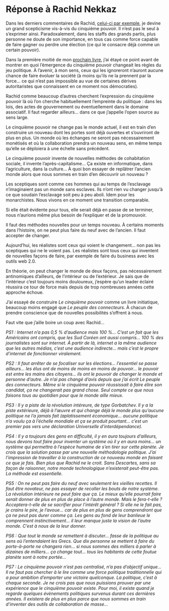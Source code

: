 # Réponse à Rachid Nekkaz

Dans les derniers commentaires de Rachid, [celui-ci par exemple](https://tcrouzet.com/2006/12/24/chronologie-du-cinquieme-pouvoir/#comment-5819), je devine un grand scepticisme vis-à-vis du cinquième pouvoir. Il n’est pas le seul à s’exprimer ainsi. Paradoxalement, dans les staffs des grands partis, plus personne ne doute de son importance, en tous cas comme force capable de faire gagner ou perdre une élection (ce qui le consacre déjà comme un certain pouvoir).

Dans la première moitié de mon [prochain livre](https://tcrouzet.com/le-cinquieme-pouvoir/), j’ai étayé ce point avant de montrer en quoi l’émergence du cinquième pouvoir changeait les règles du jeu politique. À l’avenir, à mon sens, ceux qui les ignoreront n’auront aucune chance de faire évoluer la société (à moins qu’ils ne la prennent par la force… ce qui n’est pas impossible au vue de certaines dérives autoritaristes que connaissent en ce moment nos démocraties).

Rachid comme beaucoup d’autres cherchent l’expression du cinquième pouvoir là où l’on cherche habituellement l’empreinte du politique : dans les lois, des actes de gouvernement ou éventuellement dans le domaine associatif. Il faut regarder ailleurs… dans ce que j’appelle l’open source au sens large.

Le cinquième pouvoir ne change pas le monde actuel, il est en train d’en construire un nouveau dont les portes sont déjà ouvertes et s’ouvriront de plus en plus. Un monde où les échanges ne seront pas nécessairement monétisés et où la collaboration prendra un nouveau sens, en même temps qu’elle se déploiera à une échelle sans précédent.

Le cinquième pouvoir invente de nouvelles méthodes de cohabitation sociale, il invente l’après-capitalisme… Ça existe en informatique, dans l’agriculture, dans la culture… À quoi bon essayer de replâtrer l’ancien monde alors que nous sommes en train d’en découvrir un nouveau ?

Les sceptiques sont comme ces hommes qui au temps de l’esclavage n’imaginaient pas un monde sans esclaves. Ils n’ont rien vu changer jusqu’à ce que soudain l’esclavage soit peu à peu aboli. Idem pour les monarchistes. Nous vivons en ce moment une transition comparable.

Si elle était évidente pour tous, elle serait déjà en passe de se terminer, nous n’aurions même plus besoin de l’expliquer et de la promouvoir.

Il faut des méthodes nouvelles pour un temps nouveau. À certains moments dans l’histoire, on ne peut plus faire du neuf avec de l’ancien. Il faut accepter de changer.

Aujourd’hui, les réalistes sont ceux qui voient le changement… non pas les sceptiques qui ne le voient pas. Les réalistes sont tous ceux qui inventent de nouvelles façons de faire, par exemple de faire du business avec les outils web 2.0.

En théorie, on peut changer le monde de deux façons, pas nécessairement antinomiques d’ailleurs, de l’intérieur ou de l’extérieur. Je sais que de l’intérieur c’est toujours moins douloureux, j’espère qu’un leader éclairé réussira ce tour de force mais depuis de trop nombreuses années cette approche échoue.

J’ai essayé de construire *Le cinquième pouvoir* comme un livre initiatique, beaucoup moins engagé que *Le peuple des connecteurs*. À chacun de prendre conscience que de nouvelles possibilités s’offrent à nous.

Faut vite que j’aille boire un coup avec Rachid…

*PS1 : Internet n’a pas 0,5 % d’audience mais 100 %… C’est un fait que les Américains ont compris, que les Sud Coréen ont aussi compris… 100 % des journalistes sont sur internet. À partir de là, internet a la même audience que les autres médias, c’est une audience indirecte… mais c’est le propre d’internet de fonctionner viralement.*

*PS2 : Il faut arrêter de se focaliser sur les élections… l’essentiel se passe ailleurs… les élus ont de moins de moins en moins de pouvoir… le pouvoir est entre les mains des citoyens… ils ont le pouvoir de changer le monde et personne d’autre. Je n’ai pas changé d’avis depuis que j’ai écrit Le peuple des connecteurs. Même si le cinquième pouvoir réussissait à faire élire son candidat, ça ne changerait pas grand chose. Seul compte ce que nous faisons tous au quotidien pour que le monde aille mieux.*

*PS3 : Il y a piste de la révolution intéreure, de type Gorbatchev. Il y a la piste extérieure, déjà à l’œuvre et qui change déjà le monde plus qu’aucune politique ne l’a jamais fait (aplatissement économique… aucune politique n’a voulu ça à l’échelle mondiale et ça se produit pourtant… c’est un premier pas vers une déclaration Universelle d’interdépendance).*

*PS4 : Il y a toujours des gens en difficulté, il y en aura toujours d’ailleurs, nous devons tout faire pour inventer un système où il y en aura moins… un système qui permettra à l’espèce humaine de s’en tirer sur cette planète. Je crois que la solution passe par une nouvelle méthodologie politique. J’ai l’impression de travailler à la construction de ce nouveau monde en faisant ce que je fais. Bien plus que Rachid ne le croit. Sans Descartes, sans sa façon de raisonner, notre monde technologique n’existerait peut-être pas. La méthode est essentielle.*

*PS5 : On ne peut pas faire du neuf avec seulement les vieilles recettes. Il faut être novateur, ne pas essayer de recoller les bouts de notre système. La révolution intérieure ne peut faire que ça. Le mieux qu’elle pourrait faire serait donner de plus en plus de place à l’autre monde. Mais le fera-t-elle ? Acceptera-t-elle de se sacrifier pour l’intérêt général ? Si elle ne le fait pas, je crains le pire, je l’avoue… car de plus en plus de gens comprendront que ça ne peut pas durer comme ça. Les gens au fond de leur banlieue le comprennent instinctivement… il leur manque juste la vision de l’autre monde. C’est à nous de la leur donner.*

*PS6 : Que tout le monde se remettent à discuter… fasse de la politique au sens où l’entendaient les Grecs. Que dix personne se mettent à faire du porte-à-porte ne changera rien… si nous sommes des milliers à parler à dizaines de milliers… ça change tout… tous les habitants de cette foutue planète sont à notre portée…*

*PS7 : Le cinquième pouvoir n’est pas centralisé, n’a pas d’objectif unique… Il ne faut pas chercher à le lire comme une force politique traditionnelle qui a pour ambition d’emporter une victoire quelconque. La politique, c’est à chaque seconde. Je ne crois pas que nous puissions prouver par une expérience que le cinquième pouvoir existe. Pour moi, il existe quand je regarde quelques évènements politiques survenus durant ces dernières années. Il existera de plus en plus parce que nous sommes en train d’inventer des outils de collaboration de masse…*
